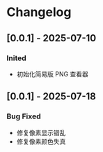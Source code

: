 # Changelog

## [0.0.1] - 2025-07-10
### Inited
- 初始化简易版 PNG 查看器

## [0.0.1] - 2025-07-18
### Bug Fixed
- 修复像素显示错乱
- 修复像素颜色失真
